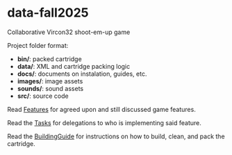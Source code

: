 # data-fall2025
Collaborative Vircon32 shoot-em-up game

Project folder format:

  * **bin/**: packed cartridge
  * **data/**: XML and cartridge packing logic
  * **docs/**: documents on instalation, guides, etc.
  * **images/**: image assets
  * **sounds/**: sound assets
  * **src/**: source code

Read  [Features](Features.md) for  agreed upon  and still  discussed game
features.

Read the  [Tasks](Tasks.md) for delegations  to who is  implementing said
feature.

Read the  [BuildingGuide](docs/BuildingGuide.md) for instructions  on how
to build, clean, and pack the cartridge.
